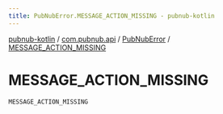 ```yaml
---
title: PubNubError.MESSAGE_ACTION_MISSING - pubnub-kotlin
---
```


[pubnub-kotlin](../../index.html) / [com.pubnub.api](../index.html) / [PubNubError](index.html) / [MESSAGE_ACTION_MISSING](./-m-e-s-s-a-g-e_-a-c-t-i-o-n_-m-i-s-s-i-n-g.html)

# MESSAGE_ACTION_MISSING

`MESSAGE_ACTION_MISSING`